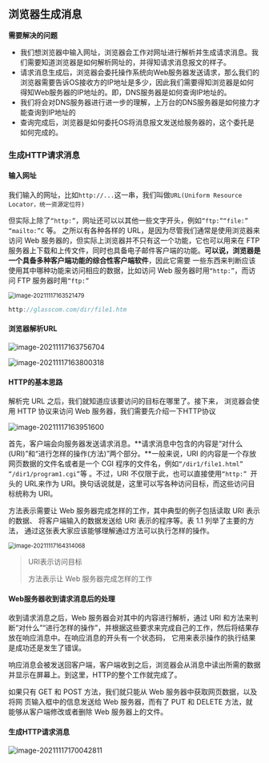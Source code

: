 ## 浏览器生成消息

**需要解决的问题**

- 我们想浏览器中输入网址，浏览器会工作对网址进行解析并生成请求消息。我们需要知道浏览器是如何解析网址的，并得知请求消息报文的样子。
- 请求消息生成后，浏览器会委托操作系统向Web服务器发送请求，那么我们的浏览器需要告诉OS接收方的IP地址是多少，因此我们需要得知浏览器是如何得知Web服务器的IP地址的。即，DNS服务器是如何查询IP地址的。
- 我们将会对DNS服务器进行进一步的理解，上万台的DNS服务器是如何接力才能查询到IP地址的
- 查询完成后，浏览器是如何委托OS将消息报文发送给服务器的，这个委托是如何完成的。

### 生成HTTP请求消息

#### 输入网址

我们输入的网址，比如`http://...`这一串，我们叫做`URL(Uniform Resource Locator，统一资源定位符)`

但实际上除了`“http:”`，网址还可以以其他一些文字开头，例如`“ftp:”“file:” “mailto:”C` 等。 之所以有各种各样的 URL，是因为尽管我们通常是使用浏览器来访问 Web 服务器的，但实际上浏览器并不只有这一个功能，它也可以用来在 FTP服务器上下载和上传文件，同时也具备电子邮件客户端的功能。**可以说，浏览器是一个具备多种客户端功能的综合性客户端软件**，因此它需要 一些东西来判断应该使用其中哪种功能来访问相应的数据，比如访问 Web 服务器时用`“http:”`，而访问 FTP 服务器时用`“ftp:”`

<img src="https://syz-picture.oss-cn-shenzhen.aliyuncs.com/image-20211117163521479.png" alt="image-20211117163521479" style="zoom: 80%;" />

```C
http://glasscom.com/dir/file1.htm
```

#### 浏览器解析URL

![image-20211117163756704](https://syz-picture.oss-cn-shenzhen.aliyuncs.com/image-20211117163756704.png)

![image-20211117163800318](https://syz-picture.oss-cn-shenzhen.aliyuncs.com/image-20211117163800318.png)

#### HTTP的基本思路

解析完 URL 之后，我们就知道应该要访问的目标在哪里了。接下来， 浏览器会使用 HTTP 协议来访问 Web 服务器，我们需要先介绍一下HTTP协议

![image-20211117163951600](https://syz-picture.oss-cn-shenzhen.aliyuncs.com/image-20211117163951600.png)

首先，客户端会向服务器发送请求消息。**请求消息中包含的内容是“对什么(URI)”和“进行怎样的操作(方法)”两个部分。**一般来说，URI 的内容是一个存放网页数据的文件名或者是一个 CGI 程序的文件名，例如`“/dir1/file1.html”` `“/dir1/program1.cgi”`等 。不过，URI 不仅限于此，也可以直接使用`“http:” `开头的 URL来作为 URI。换句话说就是，这里可以写各种访问目标，而这些访问目标统称为 URI。 

方法表示需要让 Web 服务器完成怎样的工作，其中典型的例子包括读取 URI 表示的数据、 将客户端输入的数据发送给 URI 表示的程序等。表 1.1 列举了主要的方法， 通过这张表大家应该能够理解通过方法可以执行怎样的操作。

<img src="https://syz-picture.oss-cn-shenzhen.aliyuncs.com/image-20211117164314068.png" alt="image-20211117164314068" style="zoom:80%;" />

> URI表示访问目标
>
> 方法表示让 Web 服务器完成怎样的工作

#### Web服务器收到请求消息后的处理

收到请求消息之后，Web 服务器会对其中的内容进行解析，通过 URI 和方法来判断“对什么”“进行怎样的操作”，并根据这些要求来完成自己的工作，然后将结果存放在响应消息中。在响应消息的开头有一个状态码， 它用来表示操作的执行结果是成功还是发生了错误。

响应消息会被发送回客户端，客户端收到之后，浏览器会从消息中读出所需的数据并显示在屏幕上。到这里，HTTP的整个工作就完成了。

如果只有 GET 和 POST 方法，我们就只能从 Web 服务器中获取网页数据，以及将网 页输入框中的信息发送给 Web 服务器，而有了 PUT 和 DELETE 方法，就 能够从客户端修改或者删除 Web 服务器上的文件。

#### 生成HTTP请求消息

![image-20211117170042811](https://syz-picture.oss-cn-shenzhen.aliyuncs.com/image-20211117170042811.png)

